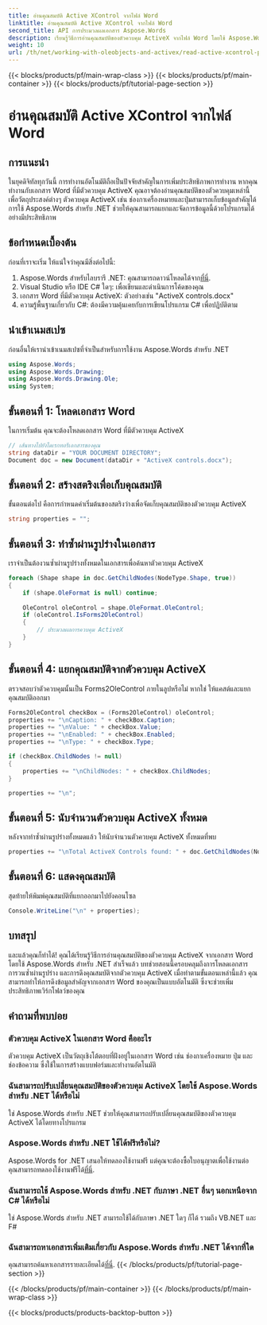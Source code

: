```yaml
---
title: อ่านคุณสมบัติ Active XControl จากไฟล์ Word
linktitle: อ่านคุณสมบัติ Active XControl จากไฟล์ Word
second_title: API การประมวลผลเอกสาร Aspose.Words
description: เรียนรู้วิธีการอ่านคุณสมบัติของตัวควบคุม ActiveX จากไฟล์ Word โดยใช้ Aspose.Words สำหรับ .NET ในคู่มือทีละขั้นตอน พัฒนาทักษะการจัดการเอกสารอัตโนมัติของคุณ
weight: 10
url: /th/net/working-with-oleobjects-and-activex/read-active-xcontrol-properties/
---
```


{{< blocks/products/pf/main-wrap-class >}}
{{< blocks/products/pf/main-container >}}
{{< blocks/products/pf/tutorial-page-section >}}

# อ่านคุณสมบัติ Active XControl จากไฟล์ Word

## การแนะนำ

ในยุคดิจิทัลทุกวันนี้ การทำงานอัตโนมัติถือเป็นปัจจัยสำคัญในการเพิ่มประสิทธิภาพการทำงาน หากคุณทำงานกับเอกสาร Word ที่มีตัวควบคุม ActiveX คุณอาจต้องอ่านคุณสมบัติของตัวควบคุมเหล่านี้เพื่อวัตถุประสงค์ต่างๆ ตัวควบคุม ActiveX เช่น ช่องกาเครื่องหมายและปุ่มสามารถเก็บข้อมูลสำคัญได้ การใช้ Aspose.Words สำหรับ .NET ช่วยให้คุณสามารถแยกและจัดการข้อมูลนี้ด้วยโปรแกรมได้อย่างมีประสิทธิภาพ

## ข้อกำหนดเบื้องต้น

ก่อนที่เราจะเริ่ม ให้แน่ใจว่าคุณมีสิ่งต่อไปนี้:

1.  Aspose.Words สำหรับไลบรารี .NET: คุณสามารถดาวน์โหลดได้จาก[ที่นี่](https://releases.aspose.com/words/net/).
2. Visual Studio หรือ IDE C# ใดๆ: เพื่อเขียนและดำเนินการโค้ดของคุณ
3. เอกสาร Word ที่มีตัวควบคุม ActiveX: ตัวอย่างเช่น "ActiveX controls.docx"
4. ความรู้พื้นฐานเกี่ยวกับ C#: ต้องมีความคุ้นเคยกับการเขียนโปรแกรม C# เพื่อปฏิบัติตาม

## นำเข้าเนมสเปซ

ก่อนอื่นให้เรานำเข้าเนมสเปซที่จำเป็นสำหรับการใช้งาน Aspose.Words สำหรับ .NET

```csharp
using Aspose.Words;
using Aspose.Words.Drawing;
using Aspose.Words.Drawing.Ole;
using System;
```

## ขั้นตอนที่ 1: โหลดเอกสาร Word

ในการเริ่มต้น คุณจะต้องโหลดเอกสาร Word ที่มีตัวควบคุม ActiveX

```csharp
// เส้นทางไปยังไดเรกทอรีเอกสารของคุณ
string dataDir = "YOUR DOCUMENT DIRECTORY";
Document doc = new Document(dataDir + "ActiveX controls.docx");
```

## ขั้นตอนที่ 2: สร้างสตริงเพื่อเก็บคุณสมบัติ

ขั้นตอนต่อไป คือการกำหนดค่าเริ่มต้นของสตริงว่างเพื่อจัดเก็บคุณสมบัติของตัวควบคุม ActiveX

```csharp
string properties = "";
```

## ขั้นตอนที่ 3: ทำซ้ำผ่านรูปร่างในเอกสาร

เราจำเป็นต้องวนซ้ำผ่านรูปร่างทั้งหมดในเอกสารเพื่อค้นหาตัวควบคุม ActiveX

```csharp
foreach (Shape shape in doc.GetChildNodes(NodeType.Shape, true))
{
    if (shape.OleFormat is null) continue;
    
    OleControl oleControl = shape.OleFormat.OleControl;
    if (oleControl.IsForms2OleControl)
    {
        // ประมวลผลการควบคุม ActiveX
    }
}
```

## ขั้นตอนที่ 4: แยกคุณสมบัติจากตัวควบคุม ActiveX

ตรวจสอบว่าตัวควบคุมนั้นเป็น Forms2OleControl ภายในลูปหรือไม่ หากใช่ ให้แคสต์และแยกคุณสมบัติออกมา

```csharp
Forms2OleControl checkBox = (Forms2OleControl) oleControl;
properties += "\nCaption: " + checkBox.Caption;
properties += "\nValue: " + checkBox.Value;
properties += "\nEnabled: " + checkBox.Enabled;
properties += "\nType: " + checkBox.Type;

if (checkBox.ChildNodes != null)
{
    properties += "\nChildNodes: " + checkBox.ChildNodes;
}

properties += "\n";
```

## ขั้นตอนที่ 5: นับจำนวนตัวควบคุม ActiveX ทั้งหมด

หลังจากทำซ้ำผ่านรูปร่างทั้งหมดแล้ว ให้นับจำนวนตัวควบคุม ActiveX ทั้งหมดที่พบ

```csharp
properties += "\nTotal ActiveX Controls found: " + doc.GetChildNodes(NodeType.Shape, true).Count;
```

## ขั้นตอนที่ 6: แสดงคุณสมบัติ

สุดท้ายให้พิมพ์คุณสมบัติที่แยกออกมาไปยังคอนโซล

```csharp
Console.WriteLine("\n" + properties);
```

## บทสรุป

และแล้วคุณก็ทำได้! คุณได้เรียนรู้วิธีการอ่านคุณสมบัติของตัวควบคุม ActiveX จากเอกสาร Word โดยใช้ Aspose.Words สำหรับ .NET สำเร็จแล้ว บทช่วยสอนนี้ครอบคลุมถึงการโหลดเอกสาร การวนซ้ำผ่านรูปร่าง และการดึงคุณสมบัติจากตัวควบคุม ActiveX เมื่อทำตามขั้นตอนเหล่านี้แล้ว คุณสามารถทำให้การดึงข้อมูลสำคัญจากเอกสาร Word ของคุณเป็นแบบอัตโนมัติ ซึ่งจะช่วยเพิ่มประสิทธิภาพเวิร์กโฟลว์ของคุณ

## คำถามที่พบบ่อย

### ตัวควบคุม ActiveX ในเอกสาร Word คืออะไร
ตัวควบคุม ActiveX เป็นวัตถุเชิงโต้ตอบที่ฝังอยู่ในเอกสาร Word เช่น ช่องกาเครื่องหมาย ปุ่ม และช่องข้อความ ซึ่งใช้ในการสร้างแบบฟอร์มและทำงานอัตโนมัติ

### ฉันสามารถปรับเปลี่ยนคุณสมบัติของตัวควบคุม ActiveX โดยใช้ Aspose.Words สำหรับ .NET ได้หรือไม่
ใช่ Aspose.Words สำหรับ .NET ช่วยให้คุณสามารถปรับเปลี่ยนคุณสมบัติของตัวควบคุม ActiveX ได้โดยทางโปรแกรม

### Aspose.Words สำหรับ .NET ใช้ได้ฟรีหรือไม่?
 Aspose.Words for .NET เสนอให้ทดลองใช้งานฟรี แต่คุณจะต้องซื้อใบอนุญาตเพื่อใช้งานต่อ คุณสามารถทดลองใช้งานฟรีได้[ที่นี่](https://releases.aspose.com/).

### ฉันสามารถใช้ Aspose.Words สำหรับ .NET กับภาษา .NET อื่นๆ นอกเหนือจาก C# ได้หรือไม่
ใช่ Aspose.Words สำหรับ .NET สามารถใช้ได้กับภาษา .NET ใดๆ ก็ได้ รวมถึง VB.NET และ F#

### ฉันสามารถหาเอกสารเพิ่มเติมเกี่ยวกับ Aspose.Words สำหรับ .NET ได้จากที่ใด
 คุณสามารถค้นหาเอกสารรายละเอียดได้[ที่นี่](https://reference.aspose.com/words/net/).
{{< /blocks/products/pf/tutorial-page-section >}}

{{< /blocks/products/pf/main-container >}}
{{< /blocks/products/pf/main-wrap-class >}}

{{< blocks/products/products-backtop-button >}}
